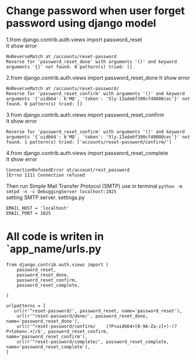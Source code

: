 # Change password when user forget password using django model   
1.from django.contrib.auth.views import password_reset   
It show error   
```
NoReverseMatch at /accounts/reset-password
Reverse for 'password_reset_done' with arguments '()' and keyword arguments '{}' not found. 0 pattern(s) tried: []   
```  
2.from django.contrib.auth.views import password_reset_done 
It show error   
``` 
NoReverseMatch at /accounts/reset-password/
Reverse for 'password_reset_confirm' with arguments '()' and keyword arguments '{'uidb64': b'MQ', 'token': '5ly-13ade6f390cf48080cec'}' not found. 0 pattern(s) tried: []
``` 
3.from django.contrib.auth.views import password_reset_confirm  
It show error  
``` 
Reverse for 'password_reset_confirm' with arguments '()' and keyword arguments '{'uidb64': b'MQ', 'token': '5ly-13ade6f390cf48080cec'}' not found. 1 pattern(s) tried: ['accounts/reset-password/confirm/']  
```
4.from django.contrib.auth.views import password_reset_complete   
It show error
``` 
ConnectionRefusedError at/account/rest_password 
[Errno 111] Connection refused
```  
Then run Simple Mail Transfer Protocol (SMTP) use in terminal `python -m smtpd -n -c DebuggingServer localhost:1025`  
setting SMTP server. settings.py   
```` 
EMAIL_HOST = 'localhost'
EMAIL_PORT = 1025
```` 
# All code is writen in `app_name/urls.py  
```` 
from django.contrib.auth.views import (
    password_reset,
    password_reset_done,
    password_reset_confirm,
    password_reset_complete,

) 

urlpatterns = [
   url(r'^reset-password/', password_reset, name='password_reset'),
    url(r'^reset-password/done/', password_reset_done, name='password_reset_done'),
    url(r'^reset-password/confirm/    (?P<uidb64>[0-9A-Za-z]+)-(?P<token>.+)/$', password_reset_confirm, name='password_reset_confirm'),
    url(r'^reset-password/complete/', password_reset_complete, name='password_reset_complete'),
]
````